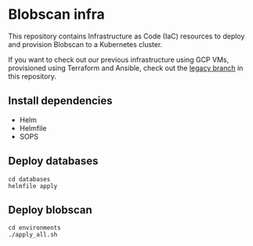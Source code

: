 # Blobscan infra

This repository contains Infrastructure as Code (IaC) resources to deploy
and provision Blobscan to a Kubernetes cluster.

If you want to check out our previous infrastructure using GCP VMs, provisioned using Terraform and Ansible,
check out the [legacy branch](https://github.com/Blobscan/blobscan-infra/tree/legacy) in this repository.

## Install dependencies

* Helm
* Helmfile
* SOPS

## Deploy databases

```
cd databases
helmfile apply
```

## Deploy blobscan

```
cd environments
./apply_all.sh
```
